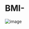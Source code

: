 # BMI-
![image](https://github.com/YogitaSingh9/BMI-/assets/115174566/88699081-ec88-4c8a-af45-6ccdc777f1be)
